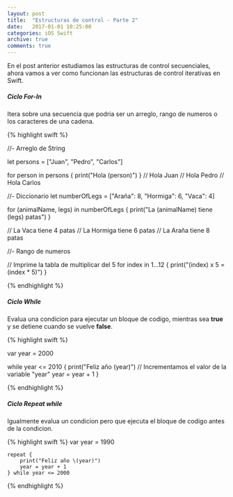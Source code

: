 ```yaml
---
layout: post
title:  "Estructuras de control - Parte 2"
date:   2017-01-01 10:25:00
categories: iOS Swift
archive: true
comments: true
---
```


En el post anterior estudiamos las estructuras de control secuenciales, ahora vamos a ver como funcionan las estructuras de control iterativas en Swift.

##### Ciclo For-In

Itera sobre una secuencia que podria ser un arreglo, rango de numeros o los caracteres de una cadena.

{% highlight swift %}

  //- Arreglo de String

  let persons = ["Juan", "Pedro", "Carlos"]

  for person in persons {
    print("Hola \(person)")
  }
  // Hola Juan
  // Hola Pedro
  // Hola Carlos

  //- Diccionario
  let numberOfLegs = ["Araña": 8, "Hormiga": 6, "Vaca": 4]

  for (animalName, legs) in numberOfLegs {
    print("La \(animalName) tiene \(legs) patas")
  }

  // La Vaca tiene 4 patas
  // La Hormiga tiene 6 patas
  // La Araña tiene 8 patas

  //- Rango de numeros

  // Imprime la tabla de multiplicar del 5
  for index in 1...12 {
      print("\(index) x 5 = \(index * 5)")
  }

{% endhighlight %}

##### Ciclo While

Evalua una condicion para ejecutar un bloque de codigo, mientras sea **true** y se detiene cuando se vuelve **false**.

{% highlight swift %}

  var year = 2000

  while year <= 2010 {
      print("Feliz año \(year)")
      // Incrementamos el valor de la variable "year"
      year = year + 1
  }

{% endhighlight %}

##### Ciclo Repeat while

Igualmente evalua un condicion pero que ejecuta el bloque de codigo antes de la condicion.

{% highlight swift %}
    var year = 1990

    repeat {
        print("Feliz año \(year)")
        year = year + 1
    } while year <= 2000
{% endhighlight %}
